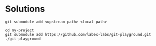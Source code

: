 # Solutions

```shell
git submodule add <upstream-path> <local-path>
```

```shell
cd my-project
git submodule add https://github.com/labex-labs/git-playground.git ./git-playground
```
